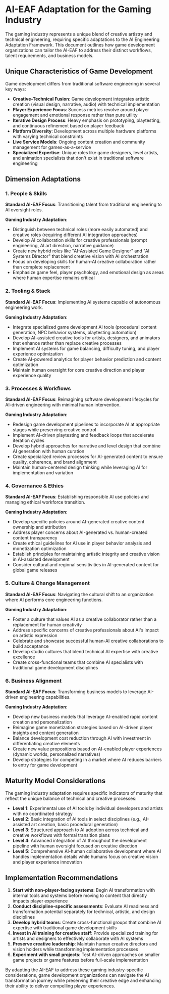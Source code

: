 # AI-EAF Adaptation for the Gaming Industry

The gaming industry represents a unique blend of creative artistry and technical engineering, requiring specific adaptations to the AI Engineering Adaptation Framework. This document outlines how game development organizations can tailor the AI-EAF to address their distinct workflows, talent requirements, and business models.

## Unique Characteristics of Game Development

Game development differs from traditional software engineering in several key ways:

- **Creative-Technical Fusion**: Game development integrates artistic creation (visual design, narrative, audio) with technical implementation
- **Player Experience Focus**: Success metrics revolve around player engagement and emotional response rather than pure utility
- **Iterative Design Process**: Heavy emphasis on prototyping, playtesting, and continuous refinement based on player feedback
- **Platform Diversity**: Development across multiple hardware platforms with varying technical constraints
- **Live Service Models**: Ongoing content creation and community management for games-as-a-service
- **Specialized Expertise**: Unique roles like game designers, level artists, and animation specialists that don't exist in traditional software engineering

## Dimension Adaptations

### 1. People & Skills

**Standard AI-EAF Focus**: Transitioning talent from traditional engineering to AI oversight roles.

**Gaming Industry Adaptation**:
- Distinguish between technical roles (more easily automated) and creative roles (requiring different AI integration approaches)
- Develop AI collaboration skills for creative professionals (prompt engineering, AI art direction, narrative guidance)
- Create new hybrid roles like "AI-Assisted Game Designer" and "AI Systems Director" that blend creative vision with AI orchestration
- Focus on developing skills for human-AI creative collaboration rather than complete replacement
- Emphasize game feel, player psychology, and emotional design as areas where human expertise remains critical

### 2. Tooling & Stack

**Standard AI-EAF Focus**: Implementing AI systems capable of autonomous engineering work.

**Gaming Industry Adaptation**:
- Integrate specialized game development AI tools (procedural content generation, NPC behavior systems, playtesting automation)
- Develop AI-assisted creative tools for artists, designers, and animators that enhance rather than replace creative processes
- Implement AI systems for game balancing, difficulty tuning, and player experience optimization
- Create AI-powered analytics for player behavior prediction and content optimization
- Maintain human oversight for core creative direction and player experience quality

### 3. Processes & Workflows

**Standard AI-EAF Focus**: Reimagining software development lifecycles for AI-driven engineering with minimal human intervention.

**Gaming Industry Adaptation**:
- Redesign game development pipelines to incorporate AI at appropriate stages while preserving creative control
- Implement AI-driven playtesting and feedback loops that accelerate iteration cycles
- Develop hybrid approaches for narrative and level design that combine AI generation with human curation
- Create specialized review processes for AI-generated content to ensure quality, coherence, and brand alignment
- Maintain human-centered design thinking while leveraging AI for implementation and variation

### 4. Governance & Ethics

**Standard AI-EAF Focus**: Establishing responsible AI use policies and managing ethical workforce transition.

**Gaming Industry Adaptation**:
- Develop specific policies around AI-generated creative content ownership and attribution
- Address player concerns about AI-generated vs. human-created content transparency
- Create ethical guidelines for AI use in player behavior analysis and monetization optimization
- Establish principles for maintaining artistic integrity and creative vision in AI-assisted development
- Consider cultural and regional sensitivities in AI-generated content for global game releases

### 5. Culture & Change Management

**Standard AI-EAF Focus**: Navigating the cultural shift to an organization where AI performs core engineering functions.

**Gaming Industry Adaptation**:
- Foster a culture that values AI as a creative collaborator rather than a replacement for human creativity
- Address specific concerns of creative professionals about AI's impact on artistic expression
- Celebrate and showcase successful human-AI creative collaborations to build acceptance
- Develop studio cultures that blend technical AI expertise with creative excellence
- Create cross-functional teams that combine AI specialists with traditional game development disciplines

### 6. Business Alignment

**Standard AI-EAF Focus**: Transforming business models to leverage AI-driven engineering capabilities.

**Gaming Industry Adaptation**:
- Develop new business models that leverage AI-enabled rapid content creation and personalization
- Reimagine game monetization strategies based on AI-driven player insights and content generation
- Balance development cost reduction through AI with investment in differentiating creative elements
- Create new value propositions based on AI-enabled player experiences (dynamic worlds, personalized narratives)
- Develop strategies for competing in a market where AI reduces barriers to entry for game development

## Maturity Model Considerations

The gaming industry adaptation requires specific indicators of maturity that reflect the unique balance of technical and creative processes:

- **Level 1**: Experimental use of AI tools by individual developers and artists with no coordinated strategy
- **Level 2**: Basic integration of AI tools in select disciplines (e.g., AI-assisted art creation, basic procedural generation)
- **Level 3**: Structured approach to AI adoption across technical and creative workflows with formal transition plans
- **Level 4**: Advanced integration of AI throughout the development pipeline with human oversight focused on creative direction
- **Level 5**: Comprehensive AI-human collaborative development where AI handles implementation details while humans focus on creative vision and player experience innovation

## Implementation Recommendations

1. **Start with non-player-facing systems**: Begin AI transformation with internal tools and systems before moving to content that directly impacts player experience
2. **Conduct discipline-specific assessments**: Evaluate AI readiness and transformation potential separately for technical, artistic, and design disciplines
3. **Develop hybrid teams**: Create cross-functional groups that combine AI expertise with traditional game development skills
4. **Invest in AI training for creative staff**: Provide specialized training for artists and designers to effectively collaborate with AI systems
5. **Preserve creative leadership**: Maintain human creative directors and vision holders while transforming implementation processes
6. **Experiment with small projects**: Test AI-driven approaches on smaller game projects or game features before full-scale implementation

By adapting the AI-EAF to address these gaming industry-specific considerations, game development organizations can navigate the AI transformation journey while preserving their creative edge and enhancing their ability to deliver compelling player experiences.
